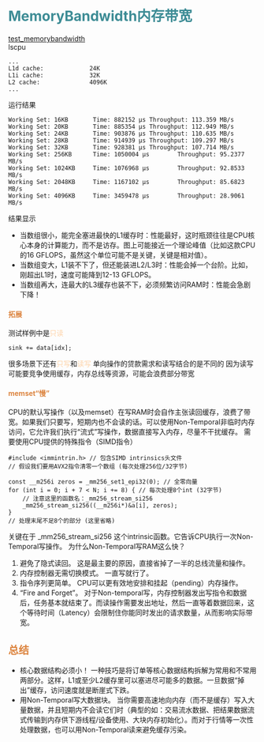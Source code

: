 # <font color="3d8c95">MemoryBandwidth内存带宽</font>
[test_memorybandwidth](assets/test_memorybandwidth/memorybandwidth.cpp)  
lscpu
```
...
L1d cache:             24K
L1i cache:             32K
L2 cache:              4096K
...
```
运行结果
```
Working Set: 16KB       Time: 882152 μs Throughput: 113.359 MB/s
Working Set: 20KB       Time: 885354 μs Throughput: 112.949 MB/s
Working Set: 24KB       Time: 903876 μs Throughput: 110.635 MB/s
Working Set: 28KB       Time: 914939 μs Throughput: 109.297 MB/s
Working Set: 32KB       Time: 928381 μs Throughput: 107.714 MB/s
Working Set: 256KB      Time: 1050004 μs        Throughput: 95.2377 MB/s
Working Set: 1024KB     Time: 1076968 μs        Throughput: 92.8533 MB/s
Working Set: 2048KB     Time: 1167102 μs        Throughput: 85.6823 MB/s
Working Set: 4096KB     Time: 3459478 μs        Throughput: 28.9061 MB/s
```
结果显示
- 当数组很小，能完全塞进最快的L1缓存时：性能最好，这时瓶颈往往是CPU核心本身的计算能力，而不是访存。图上可能接近一个理论峰值（比如这款CPU的16 GFLOPS，虽然这个单位可能不是关键，关键是相对值）。
- 当数组变大，L1装不下了，但还能装进L2/L3时：性能会掉一个台阶。比如，刚超出L1时，速度可能降到12-13 GFLOPS。
- 当数组再大，连最大的L3缓存也装不下，必须频繁访问RAM时：性能会急剧下降！

#### <font color="dc843f">拓展</font>
测试样例中是<font color="fed3a8">只读</font>
```
sink += data[idx];
```
很多场景下还有<font color="fed3a8">只写</font>和<font color="fed3a8">读写</font>
单向操作的贷款需求和读写结合的是不同的
因为读写可能要竞争使用缓存，内存总线等资源，可能会浪费部分带宽

#### <font color="dc843f">memset“慢”</font>
CPU的默认写操作（以及memset）在写RAM时会自作主张读回缓存，浪费了带宽。如果我们只要写，短期内也不会读的话。可以使用Non-Temporal非临时内存访问，它允许我们执行“流式”写操作，数据直接写入内存，尽量不干扰缓存。
需要使用CPU提供的特殊指令（SIMD指令）
```
#include <immintrin.h> // 包含SIMD intrinsics头文件
// 假设我们要用AVX2指令清零一个数组 (每次处理256位/32字节)

const __m256i zeros = _mm256_set1_epi32(0); // 全零向量
for (int i = 0; i + 7 < N; i += 8) { // 每次处理8个int (32字节)
    // 注意这里的函数名：_mm256_stream_si256
    _mm256_stream_si256((__m256i*)&a[i], zeros);
}
// 处理末尾不足8个的部分 (这里省略)
```
关键在于 _mm256_stream_si256 这个intrinsic函数。它告诉CPU执行一次Non-Temporal写操作。
为什么Non-Temporal写RAM这么快？
1. 避免了隐式读回。 这是最主要的原因，直接省掉了一半的总线流量和操作。
2. 内存控制器无需切换模式。 一直写就行了。
3. 指令序列更简单。 CPU可以更有效地安排和挂起（pending）内存操作。
4. “Fire and Forget”。 对于Non-temporal写，内存控制器发出写指令和数据后，任务基本就结束了。而读操作需要发出地址，然后一直等着数据回来，这个等待时间（Latency）会限制住你能同时发出的请求数量，从而影响实际带宽。

## <font color="dc843f">总结</font>
- 核心数据结构必须小！ 一种技巧是将订单等核心数据结构拆解为常用和不常用两部分。这样，L1或至少L2缓存里可以塞进尽可能多的数据。一旦数据“掉出”缓存，访问速度就是断崖式下跌。
- 用Non-Temporal写大数据块。 当你需要高速地向内存（而不是缓存）写入大量数据，并且短期内不会读它们时（典型的如：交易流水数据、把结果数据流式传输到内存供下游线程/设备使用、大块内存初始化）。而对于行情等一次性处理数据，也可以用Non-Temporal读来避免缓存污染。